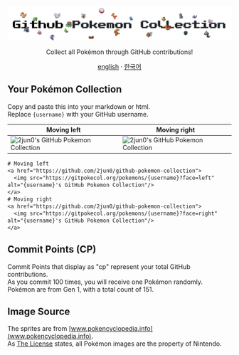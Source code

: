 <div align="center">
    <img alt="logo" src="/docs/logo.png"/>
    <p align="center">Collect all Pokémon through GitHub contributions!</p>
</div>
<div align="center">
    <a href="/README.md">english</a> · <a href="/docs/README_kr.md">한국어</a>
</div>


## Your Pokémon Collection

Copy and paste this into your markdown or html.  
Replace `{username}` with your GitHub username.

Moving left | Moving right
-------|---------
![2jun0's GitHub Pokemon Collection](https://gitpokecol.org/pokemons/2jun0?face=left) | ![2jun0's GitHub Pokemon Collection](https://gitpokecol.org/pokemons/2jun0?face=right)


```
# Moving left
<a href="https://github.com/2jun0/github-pokemon-collection">
  <img src="https://gitpokecol.org/pokemons/{username}?face=left" alt="{username}'s GitHub Pokemon Collection"/>
</a>
# Moving right
<a href="https://github.com/2jun0/github-pokemon-collection">
  <img src="https://gitpokecol.org/pokemons/{username}?face=right" alt="{username}'s GitHub Pokemon Collection"/>
</a>
```


## Commit Points (CP)
Commit Points that display as "cp" represent your total GitHub contributions.  
As you commit 100 times, you will receive one Pokémon randomly.  
Pokémon are from Gen 1, with a total count of 151.

## Image Source
The sprites are from [www.pokencyclopedia.info](www.pokencyclopedia.info).  
As [The License](/LICENSE.md) states, all Pokémon images are the property of Nintendo.